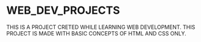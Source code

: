 # WEB_DEV_PROJECTS
THIS IS A PROJECT CRETED WHILE LEARNING WEB DEVELOPMENT.
THIS PROJECT IS MADE WITH BASIC CONCEPTS OF HTML AND CSS ONLY.
